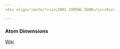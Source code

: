 ```yaml
---
<div align="center"><i>LINKS COMING SOON</i></div>

---
```


### Atom Dimensions
[Wiki](https://atom-dimensions.fandom.com/wiki/Atom_Dimensions_Wiki)
